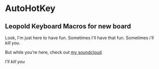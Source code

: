 # AutoHotKey
## Leopold Keyboard Macros for new board

Look, I'm just here to have fun. Sometimes I'll have that fun. Sometimes _i'll kill you_.

But while you're here, check out [my soundcloud](https://soundcloud.com/teague_hz). 

_I'll kill you_
